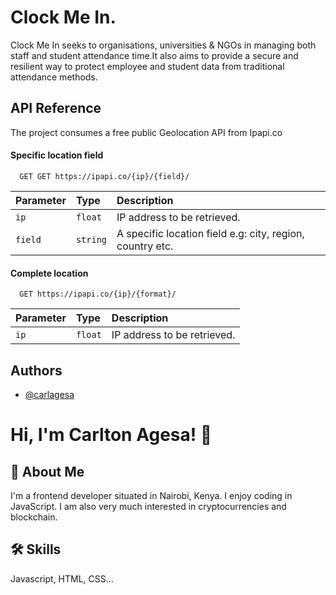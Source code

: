 
# Clock Me In.

Clock Me In seeks to organisations, universities & NGOs in managing both staff and
student attendance time.It also aims to provide a secure and resilient way to 
protect employee and student data from traditional attendance methods.

## API Reference
The project consumes a free public Geolocation API from Ipapi.co

#### Specific location field

```http
  GET GET https://ipapi.co/{ip}/{field}/
```

| Parameter | Type     | Description                |
| :-------- | :------- | :------------------------- |
| `ip`      | `float`  |IP address to be retrieved. |
| `field`   | `string` |A specific location field e.g: city, region, country etc. |


#### Complete location

```http
  GET https://ipapi.co/{ip}/{format}/
```

| Parameter | Type     | Description                       |
| :-------- | :------- | :-------------------------------- |
| `ip`      | `float` | IP address to be retrieved. |


## Authors

- [@carlagesa](https://www.github.com/carlagesa)


# Hi, I'm Carlton Agesa! 👋


## 🚀 About Me
I'm a frontend developer situated in Nairobi, Kenya.
I enjoy coding in JavaScript.
I am also very much interested in cryptocurrencies and blockchain.


## 🛠 Skills
Javascript, HTML, CSS...

